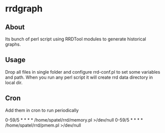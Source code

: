# rrdgraph

## About

Its bunch of perl script using RRDTool modules to generate historical graphs.

## Usage

Drop all files in single folder and configure rrd-conf.pl to set some variables and path.
When you run any perl script it will create rrd data directory in local dir.

## Cron

Add them in cron to run periodically 

0-59/5 * * * * /home/spatel/rrd/memory.pl >/dev/null
0-59/5 * * * * /home/spatel/rrd/pmem.pl >/dev/null

